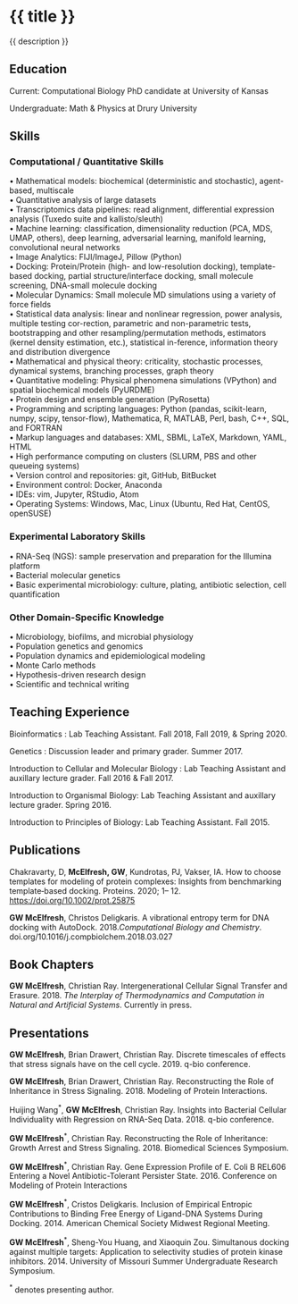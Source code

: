 <h1> {{ title }} </h1>
<p> {{ description }} </p>

## Education

Current: Computational Biology PhD candidate at University of Kansas

Undergraduate: Math & Physics at Drury University

## Skills 

### Computational / Quantitative Skills

• Mathematical models: biochemical (deterministic and stochastic), agent-based, multiscale  
• Quantitative analysis of large datasets  
• Transcriptomics data pipelines: read alignment, differential expression analysis (Tuxedo suite and kallisto/sleuth)  
• Machine learning: classification, dimensionality reduction (PCA, MDS, UMAP, others), deep learning, adversarial learning, manifold learning, convolutional neural networks  
• Image Analytics: FIJI/ImageJ, Pillow (Python)  
• Docking: Protein/Protein (high- and low-resolution docking), template-based docking, partial structure/interface docking, small molecule screening, DNA-small molecule docking  
• Molecular Dynamics: Small molecule MD simulations using a variety of force fields  
• Statistical data analysis: linear and nonlinear regression, power analysis, multiple testing cor-rection, parametric and non-parametric tests, bootstrapping and other resampling/permutation methods, estimators (kernel density estimation, etc.), statistical in-ference, information theory and distribution divergence  
• Mathematical and physical theory: criticality, stochastic processes, dynamical systems, branching processes, graph theory  
• Quantitative modeling: Physical phenomena simulations (VPython) and spatial biochemical models (PyURDME)  
• Protein design and ensemble generation (PyRosetta)  
• Programming and scripting languages: Python (pandas, scikit-learn, numpy, scipy, tensor-flow), Mathematica, R, MATLAB, Perl, bash, C++, SQL, and FORTRAN  
• Markup languages and databases: XML, SBML, LaTeX, Markdown, YAML, HTML  
• High performance computing on clusters (SLURM, PBS and other queueing systems)  
• Version control and repositories: git, GitHub, BitBucket  
• Environment control: Docker, Anaconda  
• IDEs: vim, Jupyter, RStudio, Atom  
• Operating Systems: Windows, Mac, Linux (Ubuntu, Red Hat, CentOS, openSUSE)  

### Experimental Laboratory Skills
• RNA-Seq (NGS): sample preservation and preparation for the Illumina platform  
• Bacterial molecular genetics  
• Basic experimental microbiology: culture, plating, antibiotic selection, cell quantification  

### Other Domain-Specific Knowledge
• Microbiology, biofilms, and microbial physiology  
• Population genetics and genomics  
• Population dynamics and epidemiological modeling  
• Monte Carlo methods  
• Hypothesis-driven research design  
• Scientific and technical writing  

## Teaching Experience

Bioinformatics : Lab Teaching Assistant. Fall 2018, Fall 2019, & Spring 2020.

Genetics : Discussion leader and primary grader. Summer 2017.

Introduction to Cellular and Molecular Biology : Lab Teaching Assistant and auxillary lecture grader. Fall 2016 & Fall 2017.

Introduction to Organismal Biology: Lab Teaching Assistant and auxillary lecture grader. Spring 2016.

Introduction to Principles of Biology: Lab Teaching Assistant. Fall 2015.

## Publications

Chakravarty, D, **McElfresh, GW**, Kundrotas, PJ, Vakser, IA. How to choose templates for modeling of protein complexes: Insights from benchmarking template‐based docking. Proteins. 2020; 1– 12. https://doi.org/10.1002/prot.25875

**GW McElfresh**, Christos Deligkaris. A vibrational entropy term for DNA docking with AutoDock. 2018.*Computational Biology and Chemistry*. doi.org/10.1016/j.compbiolchem.2018.03.027

## Book Chapters
 **GW McElfresh**, Christian Ray. Intergenerational Cellular Signal Transfer and Erasure. 2018. *The Interplay of Thermodynamics and Computation in Natural and Artificial Systems*. Currently in press.

## Presentations

**GW McElfresh**, Brian Drawert, Christian Ray. Discrete timescales of effects that stress signals have on the cell cycle. 2019. q-bio conference.

**GW McElfresh**, Brian Drawert, Christian Ray. Reconstructing the Role of Inheritance in Stress Signaling. 2018. Modeling of Protein Interactions. 

Huijing Wang<sup>*</sup>, **GW McElfresh**, Christian Ray. Insights into Bacterial Cellular Individuality with Regression on RNA-Seq Data. 2018. q-bio conference.

**GW McElfresh**<sup>*</sup>, Christian Ray. Reconstructing the Role of Inheritance: Growth Arrest and Stress Signaling. 2018. Biomedical Sciences Symposium.

**GW McElfresh**<sup>*</sup>, Christian Ray. Gene Expression Profile of E. Coli B REL606 Entering a Novel Antibiotic-Tolerant Persister State. 2016. Conference on Modeling of Protein Interactions

**GW McElfresh**<sup>*</sup>, Cristos Deligkaris. Inclusion of Empirical Entropic Contributions to Binding Free Energy of Ligand-DNA Systems During Docking. 2014. American Chemical Society Midwest Regional Meeting.

**GW McElfresh**<sup>*</sup>, Sheng-You Huang, and Xiaoquin Zou. Simultanous docking against multiple targets: Application to selectivity studies of protein kinase inhibitors. 2014. University of Missouri Summer Undergraduate Research Symposium.

<sup>*</sup> denotes presenting author.
